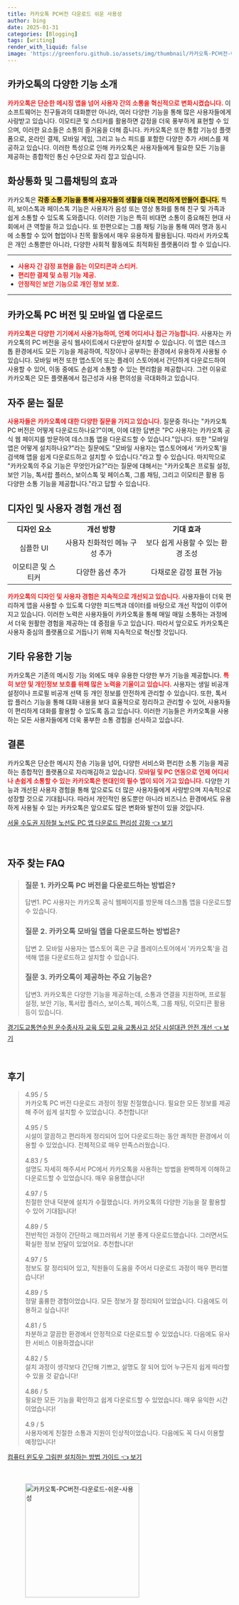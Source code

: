 ```yaml
---
title: 카카오톡 PC버전 다운로드 쉬운 사용성
author: bing
date: 2025-01-31
categories: [Blogging]
tags: [writing]
render_with_liquid: false
image: 'https://greenforu.github.io/assets/img/thumbnail/카카오톡-PC버전-다운로드-쉬운-사용성.webp'
---
```



<h2 id='카카오톡의 다양한 기능 소개'>카카오톡의 다양한 기능 소개</h2>

<p><b><span style="color: #ee2323;">카카오톡은 단순한 메시징 앱을 넘어 사용자 간의 소통을 혁신적으로 변화시켰습니다.</span></b> 이 소프트웨어는 친구들과의 대화뿐만 아니라, 여러 다양한 기능을 통해 많은 사용자들에게 사랑받고 있습니다. 이모티콘 및 스티커를 활용하면 감정을 더욱 풍부하게 표현할 수 있으며, 이러한 요소들은 소통의 즐거움을 더해 줍니다. 카카오톡은 또한 통합 기능성 플랫폼으로, 온라인 결제, 모바일 게임, 그리고 뉴스 피드를 포함한 다양한 추가 서비스를 제공하고 있습니다. 이러한 특성으로 인해 카카오톡은 사용자들에게 필요한 모든 기능을 제공하는 종합적인 통신 수단으로 자리 잡고 있습니다.</p>

<h2 id='화상통화 및 그룹채팅의 효과'>화상통화 및 그룹채팅의 효과</h2>

<p>카카오톡은 <b><span style="background-color: #ffe066;">각종 소통 기능을 통해 사용자들의 생활을 더욱 편리하게 만들어 줍니다.</span></b> 특히, 보이스톡과 페이스톡 기능은 사용자가 음성 또는 영상 통화를 통해 친구 및 가족과 쉽게 소통할 수 있도록 도와줍니다. 이러한 기능은 특히 비대면 소통이 중요해진 현대 사회에서 큰 역할을 하고 있습니다. 또 한편으로는 그룹 채팅 기능을 통해 여러 명과 동시에 소통할 수 있어 협업이나 친목 활동에서 매우 유용하게 활용됩니다. 따라서 카카오톡은 개인 소통뿐만 아니라, 다양한 사회적 활동에도 최적화된 플랫폼이라 할 수 있습니다.</p>

<hr />

<ul>
    <li><b><span style="color: #ee2323;">사용자 간 감정 표현을 돕는 이모티콘과 스티커.</span></b></li>
    <li><b><span style="color: #ee2323;">편리한 결제 및 쇼핑 기능 제공.</span></b></li>
    <li><b><span style="color: #ee2323;">안정적인 보안 기능으로 개인 정보 보호.</span></b></li>
</ul>

<hr />

<h2 id='카카오톡 PC 버전 및 모바일 앱 다운로드'>카카오톡 PC 버전 및 모바일 앱 다운로드</h2>

<p><b><span style="color: #ee2323;">카카오톡은 다양한 기기에서 사용가능하여, 언제 어디서나 접근 가능합니다.</span></b> 사용자는 카카오톡의 PC 버전을 공식 웹사이트에서 다운받아 설치할 수 있습니다. 이 앱은 데스크톱 환경에서도 모든 기능을 제공하여, 직장이나 공부하는 환경에서 유용하게 사용될 수 있습니다. 모바일 버전 또한 앱스토어 또는 플레이 스토어에서 간단하게 다운로드하여 사용할 수 있어, 이동 중에도 손쉽게 소통할 수 있는 편리함을 제공합니다. 그런 이유로 카카오톡은 모든 플랫폼에서 접근성과 사용 편의성을 극대화하고 있습니다.</p>

<h2 id='자주 묻는 질문'>자주 묻는 질문</h2>

<p><b><span style="color: #ee2323;">사용자들은 카카오톡에 대한 다양한 질문을 가지고 있습니다.</span></b> 질문중 하나는 "카카오톡 PC 버전은 어떻게 다운로드하나요?"이며, 이에 대한 답변은 "PC 사용자는 카카오톡 공식 웹 페이지를 방문하여 데스크톱 앱을 다운로드할 수 있습니다."입니다. 또한 "모바일 앱은 어떻게 설치하나요?"라는 질문에도 "모바일 사용자는 앱스토어에서 '카카오톡'을 검색해 앱을 쉽게 다운로드하고 설치할 수 있습니다."라고 할 수 있습니다. 마지막으로 "카카오톡의 주요 기능은 무엇인가요?"라는 질문에 대해서는 "카카오톡은 프로필 설정, 보안 기능, 톡서랍 플러스, 보이스톡 및 페이스톡, 그룹 채팅, 그리고 이모티콘 활용 등 다양한 소통 기능을 제공합니다."라고 답할 수 있습니다.</p>

<h2 id='디자인 및 사용자 경험 개선 점'>디자인 및 사용자 경험 개선 점</h2>

<table>
    <tr>
        <td style="text-align: center; height: 17px;"><b>디자인 요소</b></td>
        <td style="text-align: center; height: 17px;"><b>개선 방향</b></td>
        <td style="text-align: center; height: 17px;"><b>기대 효과</b></td>
    </tr>
    <tr>
        <td style="text-align: center; height: 17px;">심플한 UI</td>
        <td style="text-align: center; height: 17px;">사용자 친화적인 메뉴 구성 추가</td>
        <td style="text-align: center; height: 17px;">보다 쉽게 사용할 수 있는 환경 조성</td>
    </tr>
    <tr>
        <td style="text-align: center; height: 17px;">이모티콘 및 스티커</td>
        <td style="text-align: center; height: 17px;">다양한 옵션 추가</td>
        <td style="text-align: center; height: 17px;">다채로운 감정 표현 가능</td>
    </tr>
</table>

<p><b><span style="color: #ee2323;">카카오톡의 디자인 및 사용자 경험은 지속적으로 개선되고 있습니다.</span></b> 사용자들이 더욱 편리하게 앱을 사용할 수 있도록 다양한 피드백과 데이터를 바탕으로 개선 작업이 이루어지고 있습니다. 이러한 노력은 사용자들이 카카오톡을 통해 매일 매일 소통하는 과정에서 더욱 원활한 경험을 제공하는 데 중점을 두고 있습니다. 따라서 앞으로도 카카오톡은 사용자 중심의 플랫폼으로 거듭나기 위해 지속적으로 혁신할 것입니다.</p>

<h2 id='기타 유용한 기능'>기타 유용한 기능</h2>

<p>카카오톡은 기존의 메시징 기능 외에도 매우 유용한 다양한 부가 기능을 제공합니다. <b><span style="color: #ee2323;">특히 보안 및 개인정보 보호를 위해 많은 노력을 기울이고 있습니다.</span></b> 사용자는 생일 비공개 설정이나 프로필 비공개 선택 등 개인 정보를 안전하게 관리할 수 있습니다. 또한, 톡서랍 플러스 기능을 통해 대화 내용을 보다 효율적으로 정리하고 관리할 수 있어, 사용자들이 편리하게 대화를 활용할 수 있도록 돕고 있습니다. 이러한 기능들은 카카오톡을 사용하는 모든 사용자들에게 더욱 풍부한 소통 경험을 선사하고 있습니다.</p>

<h2 id='결론'>결론</h2>

<p>카카오톡은 단순한 메시지 전송 기능을 넘어, 다양한 서비스와 편리한 소통 기능을 제공하는 종합적인 플랫폼으로 자리매김하고 있습니다. <b><span style="color: #ee2323;">모바일 및 PC 연동으로 언제 어디서나 손쉽게 소통할 수 있는 카카오톡은 현대인의 필수 앱이 되어 가고 있습니다.</span></b> 다양한 기능과 개선된 사용자 경험을 통해 앞으로도 더 많은 사용자들에게 사랑받으며 지속적으로 성장할 것으로 기대됩니다. 따라서 개인적인 용도뿐만 아니라 비즈니스 환경에서도 유용하게 사용될 수 있는 카카오톡은 앞으로도 많은 변화와 발전이 있을 것입니다.</p>


<p><a class="click-button" title="서울 수도권 지하철 노선도 PC 앱 다운로드 편리성 강화" href="https://greenforu.github.io/posts/%EC%84%9C%EC%9A%B8-%EC%88%98%EB%8F%84%EA%B6%8C-%EC%A7%80%ED%95%98%EC%B2%A0-%EB%85%B8%EC%84%A0%EB%8F%84-PC-%EC%95%B1-%EB%8B%A4%EC%9A%B4%EB%A1%9C%EB%93%9C-%ED%8E%B8%EB%A6%AC%EC%84%B1-%EA%B0%95%ED%99%94/" rel="dofollow">서울 수도권 지하철 노선도 PC 앱 다운로드 편리성 강화 👈 보기</a></p><br>
<h2 id='자주_찾는_FAQ'>자주 찾는 FAQ</h2>
<div itemscope="" itemtype="https://schema.org/FAQPage">
<blockquote>
<div itemscope="" itemprop="mainEntity" itemtype="https://schema.org/Question">
<h3 itemprop="name">질문 1. 카카오톡 PC 버전을 다운로드하는 방법은?</h3>
<div itemscope="" itemprop="acceptedAnswer" itemtype="https://schema.org/Answer">
<span itemprop="text">
<p>답변1. PC 사용자는 카카오톡 공식 웹페이지를 방문해 데스크톱 앱을 다운로드할 수 있습니다.</p>
</span>
</div>
</div>
<div itemscope="" itemprop="mainEntity" itemtype="https://schema.org/Question">
<h3 itemprop="name">질문 2. 카카오톡 모바일 앱을 다운로드하는 방법은?</h3>
<div itemscope="" itemprop="acceptedAnswer" itemtype="https://schema.org/Answer">
<span itemprop="text">
<p>답변 2. 모바일 사용자는 앱스토어 혹은 구글 플레이스토어에서 '카카오톡'을 검색해 앱을 다운로드하고 설치할 수 있습니다.</p>
</span>
</div>
</div>
<div itemscope="" itemprop="mainEntity" itemtype="https://schema.org/Question">
<h3 itemprop="name">질문 3. 카카오톡이 제공하는 주요 기능은?</h3>
<div itemscope="" itemprop="acceptedAnswer" itemtype="https://schema.org/Answer">
<span itemprop="text">
<p>답변3. 카카오톡은 다양한 기능을 제공하는데, 소통과 연결을 지원하며, 프로필 설정, 보안 기능, 톡서랍 플러스, 보이스톡, 페이스톡, 그룹 채팅, 이모티콘 활용 등이 있습니다.</p>
</span>
</div>
</div>
</blockquote>
</div>
<p><a class="click-button" title="경기도교통연수원 운수종사자 교육 도민 교육 교통사고 상담 시설대관 안전 개선" href="https://greenforu.github.io/posts/%EA%B2%BD%EA%B8%B0%EB%8F%84%EA%B5%90%ED%86%B5%EC%97%B0%EC%88%98%EC%9B%90-%EC%9A%B4%EC%88%98%EC%A2%85%EC%82%AC%EC%9E%90-%EA%B5%90%EC%9C%A1-%EB%8F%84%EB%AF%BC-%EA%B5%90%EC%9C%A1-%EA%B5%90%ED%86%B5%EC%82%AC%EA%B3%A0-%EC%83%81%EB%8B%B4-%EC%8B%9C%EC%84%A4%EB%8C%80%EA%B4%80-%EC%95%88%EC%A0%84-%EA%B0%9C%EC%84%A0/" rel="dofollow">경기도교통연수원 운수종사자 교육 도민 교육 교통사고 상담 시설대관 안전 개선 👈 보기</a></p><br>
<h2 id='후기'>후기</h2>
<div itemscope itemtype="https://schema.org/Product">
  <blockquote>
  <div itemprop="review" itemscope itemtype="https://schema.org/Review">
      <div itemprop="reviewRating" itemscope itemtype="https://schema.org/Rating"> <span itemprop="ratingValue">4.95</span> / <span itemprop="bestRating">5</span> </div>
      <span itemprop="reviewBody">카카오톡 PC 버전 다운로드 과정이 정말 친절했습니다. 필요한 모든 정보를 제공해 주어 쉽게 설치할 수 있었습니다. 추천합니다!</span>
  </div>
  <br>
  <div itemprop="review" itemscope itemtype="https://schema.org/Review">
      <div itemprop="reviewRating" itemscope itemtype="https://schema.org/Rating"> <span itemprop="ratingValue">4.95</span> / <span itemprop="bestRating">5</span> </div>
      <span itemprop="reviewBody">시설이 깔끔하고 편리하게 정리되어 있어 다운로드하는 동안 쾌적한 환경에서 이용할 수 있었습니다. 전체적으로 매우 만족스러웠습니다.</span>
  </div>
  <br>
  <div itemprop="review" itemscope itemtype="https://schema.org/Review">
      <div itemprop="reviewRating" itemscope itemtype="https://schema.org/Rating"> <span itemprop="ratingValue">4.83</span> / <span itemprop="bestRating">5</span> </div>
      <span itemprop="reviewBody">설명도 자세히 해주셔서 PC에서 카카오톡을 사용하는 방법을 완벽하게 이해하고 다운로드할 수 있었습니다. 매우 유용했습니다!</span>
  </div>
  <br>
  <div itemprop="review" itemscope itemtype="https://schema.org/Review">
      <div itemprop="reviewRating" itemscope itemtype="https://schema.org/Rating"> <span itemprop="ratingValue">4.97</span> / <span itemprop="bestRating">5</span> </div>
      <span itemprop="reviewBody">친절한 안내 덕분에 설치가 수월했습니다. 카카오톡의 다양한 기능을 잘 활용할 수 있어 기대됩니다!</span>
  </div>
  <br>
  <div itemprop="review" itemscope itemtype="https://schema.org/Review">
      <div itemprop="reviewRating" itemscope itemtype="https://schema.org/Rating"> <span itemprop="ratingValue">4.89</span> / <span itemprop="bestRating">5</span> </div>
      <span itemprop="reviewBody">전반적인 과정이 간단하고 매끄러워서 기분 좋게 다운로드했습니다. 그러면서도 확실한 정보 전달이 있었어요. 추천합니다!</span>
  </div>
  <br>
  <div itemprop="review" itemscope itemtype="https://schema.org/Review">
      <div itemprop="reviewRating" itemscope itemtype="https://schema.org/Rating"> <span itemprop="ratingValue">4.97</span> / <span itemprop="bestRating">5</span> </div>
      <span itemprop="reviewBody">정보도 잘 정리되어 있고, 직원들이 도움을 주어서 다운로드 과정이 매우 편리했습니다!</span>
  </div>
  <br>
  <div itemprop="review" itemscope itemtype="https://schema.org/Review">
      <div itemprop="reviewRating" itemscope itemtype="https://schema.org/Rating"> <span itemprop="ratingValue">4.89</span> / <span itemprop="bestRating">5</span> </div>
      <span itemprop="reviewBody">정말 훌륭한 경험이었습니다. 모든 정보가 잘 정리되어 있었습니다. 다음에도 이용하고 싶습니다!</span>
  </div>
  <br>
  <div itemprop="review" itemscope itemtype="https://schema.org/Review">
      <div itemprop="reviewRating" itemscope itemtype="https://schema.org/Rating"> <span itemprop="ratingValue">4.81</span> / <span itemprop="bestRating">5</span> </div>
      <span itemprop="reviewBody">차분하고 깔끔한 환경에서 안정적으로 다운로드할 수 있었습니다. 다음에도 유사한 서비스 이용하겠습니다!</span>
  </div>
  <br>
  <div itemprop="review" itemscope itemtype="https://schema.org/Review">
      <div itemprop="reviewRating" itemscope itemtype="https://schema.org/Rating"> <span itemprop="ratingValue">4.82</span> / <span itemprop="bestRating">5</span> </div>
      <span itemprop="reviewBody">설치 과정이 생각보다 간단해 기쁘고, 설명도 잘 되어 있어 누구든지 쉽게 따라할 수 있을 것 같습니다!</span>
  </div>
  <br>
  <div itemprop="review" itemscope itemtype="https://schema.org/Review">
      <div itemprop="reviewRating" itemscope itemtype="https://schema.org/Rating"> <span itemprop="ratingValue">4.86</span> / <span itemprop="bestRating">5</span> </div>
      <span itemprop="reviewBody">필요한 모든 기능을 확인하고 쉽게 다운로드할 수 있었습니다. 매우 유익한 시간이었습니다!</span>
  </div>
  <br>
  <div itemprop="review" itemscope itemtype="https://schema.org/Review">
      <div itemprop="reviewRating" itemscope itemtype="https://schema.org/Rating"> <span itemprop="ratingValue">4.9</span> / <span itemprop="bestRating">5</span> </div>
      <span itemprop="reviewBody">사용자에게 친절한 소통과 지원이 인상적이었습니다. 다음에도 꼭 다시 이용할 예정입니다!</span>
  </div>
  </blockquote>
</div>
<p><a class="click-button" title="컴퓨터 윈도우 그림판 설치하는 방법 가이드" href="https://greenforu.github.io/posts/%EC%BB%B4%ED%93%A8%ED%84%B0-%EC%9C%88%EB%8F%84%EC%9A%B0-%EA%B7%B8%EB%A6%BC%ED%8C%90-%EC%84%A4%EC%B9%98%ED%95%98%EB%8A%94-%EB%B0%A9%EB%B2%95-%EA%B0%80%EC%9D%B4%EB%93%9C/" rel="dofollow">컴퓨터 윈도우 그림판 설치하는 방법 가이드 👈 보기</a></p><br>
<figure class="image"><img src="https://greenforu.github.io/assets/img/thumbnail/카카오톡-PC버전-다운로드-쉬운-사용성.webp" alt="카카오톡-PC버전-다운로드-쉬운-사용성" width="256" height="256"></figure>